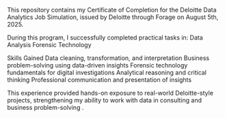 This repository contains my Certificate of Completion for the Deloitte Data Analytics Job Simulation, issued by Deloitte through Forage on August 5th, 2025.

During this program, I successfully completed practical tasks in:
Data Analysis
Forensic Technology

Skills Gained
Data cleaning, transformation, and interpretation
Business problem-solving using data-driven insights
Forensic technology fundamentals for digital investigations
Analytical reasoning and critical thinking
Professional communication and presentation of insights

This experience provided hands-on exposure to real-world Deloitte-style projects, strengthening my ability to work with data in consulting and business problem-solving .
